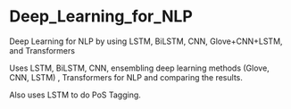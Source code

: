 # Deep_Learning_for_NLP
Deep Learning for NLP by using LSTM, BiLSTM, CNN, Glove+CNN+LSTM, and Transformers

Uses LSTM, BiLSTM, CNN, ensembling deep learning methods (Glove, CNN, LSTM) , Transformers for NLP and comparing the results.

Also uses LSTM to do PoS Tagging.
